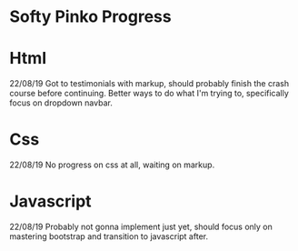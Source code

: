 # Softy Pinko Progress

# Html
22/08/19
Got to testimonials with markup, should probably finish the crash course before continuing. Better ways to do what I'm trying to, specifically focus on dropdown navbar.

# Css
22/08/19
No progress on css at all, waiting on markup.

# Javascript
22/08/19
Probably not gonna implement just yet, should focus only on mastering bootstrap and transition to javascript after.
